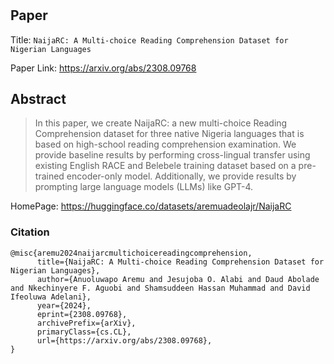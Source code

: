 # 

## Paper
Title: `NaijaRC: A Multi-choice Reading Comprehension Dataset for Nigerian Languages`

Paper Link: https://arxiv.org/abs/2308.09768

## Abstract
>In this paper, we create NaijaRC: a new multi-choice Reading Comprehension dataset for three native Nigeria languages that is based on high-school reading comprehension examination. We provide baseline results by performing cross-lingual transfer using existing English RACE and Belebele training dataset based on a pre-trained encoder-only model. Additionally, we provide results by prompting large language models (LLMs) like GPT-4.

HomePage: https://huggingface.co/datasets/aremuadeolajr/NaijaRC

### Citation

```
@misc{aremu2024naijarcmultichoicereadingcomprehension,
      title={NaijaRC: A Multi-choice Reading Comprehension Dataset for Nigerian Languages}, 
      author={Anuoluwapo Aremu and Jesujoba O. Alabi and Daud Abolade and Nkechinyere F. Aguobi and Shamsuddeen Hassan Muhammad and David Ifeoluwa Adelani},
      year={2024},
      eprint={2308.09768},
      archivePrefix={arXiv},
      primaryClass={cs.CL},
      url={https://arxiv.org/abs/2308.09768}, 
}
```

